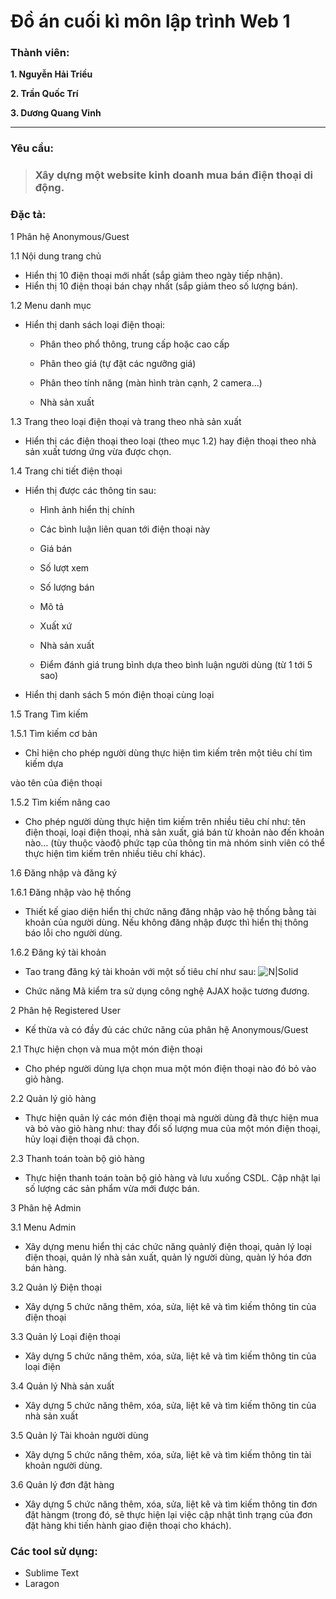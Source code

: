 # Đồ án cuối kì môn lập trình Web 1

### Thành viên:

**1. Nguyễn Hải Triều**

**2. Trần Quốc Trí**

**3. Dương Quang Vinh**

***

### Yêu cầu:

> ### Xây dựng một website kinh doanh mua bán điện thoại di động.

### Đặc tả:
1 Phân hệ Anonymous/Guest

1.1 Nội dung trang chủ

- Hiển thị 10 điện thoại mới nhất (sắp giảm theo ngày tiếp nhận).
- Hiển thị 10 điện thoại bán chạy nhất (sắp giảm theo số lượng bán).

1.2 Menu danh mục

- Hiển thị danh sách loại điện thoại:
  + Phân theo phổ thông, trung cấp hoặc cao cấp

  + Phân theo giá (tự đặt các ngưỡng giá)

  + Phân theo tính năng (màn hình tràn cạnh, 2 camera…)

  + Nhà sản xuất


1.3 Trang theo loại điện thoại và trang theo nhà sản xuất

- Hiển thị các điện thoại theo loại (theo mục 1.2) hay điện thoại theo nhà sản xuất tương ứng vừa được chọn.

1.4 Trang chi tiết điện thoại

- Hiển thị được các thông tin sau:

    +  Hình ảnh hiển thị chính

    +  Các bình luận liên quan tới điện thoại này

    +  Giá bán

    +  Số lượt xem

    +  Số lượng bán

    +  Mô tả

    +  Xuất xứ

    +  Nhà sản xuất

    +  Điểm đánh giá trung bình dựa theo bình luận người dùng (từ 1 tới 5 sao)

- Hiển thị danh sách 5 món điện thoại cùng loại

1.5 Trang Tìm kiếm

1.5.1 Tìm kiếm cơ bản

- Chỉ hiện cho phép người dùng thực hiện tìm kiếm trên một tiêu chí tìm kiếm dựa

vào tên của điện thoại

1.5.2 Tìm kiếm nâng cao

- Cho phép người dùng thực hiện tìm kiếm trên nhiều tiêu chí như: tên điện thoại, loại điện thoại, nhà sản xuất, giá bán từ khoản nào đến khoản nào… (tùy thuộc vàođộ phức tạp của thông tin mà nhóm sinh viên có thể thực hiện tìm kiếm trên nhiều tiêu chí khác).

1.6 Đăng nhập và đăng ký

1.6.1 Đăng nhập vào hệ thống

- Thiết kế giao diện hiển thị chức năng đăng nhập vào hệ thống bằng tài khoản của người dùng. Nếu không đăng nhập được thì hiển thị thông báo lỗi cho người dùng.

1.6.2 Đăng ký tài khoản

- Tao trang đăng ký tài khoản với một số tiêu chí như sau: 
![N|Solid](https://i.imgur.com/pwuR4JN.png)

- Chức năng Mã kiểm tra sử dụng công nghệ AJAX hoặc tương đương.

2 Phân hệ Registered User

- Kế thừa và có đầy đủ các chức năng của phân hệ Anonymous/Guest

2.1 Thực hiện chọn và mua một món điện thoại

- Cho phép người dùng lựa chọn mua một món điện thoại nào đó bỏ vào giỏ hàng.

2.2 Quản lý giỏ hàng

- Thực hiện quản lý các món điện thoại mà người dùng đã thực hiện mua và bỏ vào giỏ hàng như: thay đổi số lượng mua của một món điện thoại, hủy loại điện thoại đã chọn.

2.3 Thanh toán toàn bộ giỏ hàng

- Thực hiện thanh toán toàn bộ giỏ hàng và lưu xuống CSDL. Cập nhật lại số lượng các sản phẩm vừa mới được bán.

3 Phân hệ Admin

3.1 Menu Admin

- Xây dựng menu hiển thị các chức năng quảnlý điện thoại, quản lý loại điện thoại, quản lý nhà sản xuất, quản lý người dùng, quản lý hóa đơn bán hàng.

3.2 Quản lý Điện thoại

- Xây dựng 5 chức năng thêm, xóa, sửa, liệt kê và tìm kiếm thông tin của điện thoại

3.3 Quản lý Loại điện thoại

- Xây dựng 5 chức năng thêm, xóa, sửa, liệt kê và tìm kiếm thông tin của loại điện 

3.4 Quản lý Nhà sản xuất

- Xây dựng 5 chức năng thêm, xóa, sửa, liệt kê và tìm kiếm thông tin của nhà sản xuất

3.5 Quản lý Tài khoản người dùng

- Xây dựng 5 chức năng thêm, xóa, sửa, liệt kê và tìm kiếm thông tin tài khoản người dùng.

3.6 Quản lý đơn đặt hàng

- Xây dựng 5 chức năng thêm, xóa, sửa, liệt kê và tìm kiếm thông tin đơn đặt hàngm (trong đó, sẽ thực hiện lại việc cập nhật tình trạng của đơn đặt hàng khi tiến hành giao điện thoại cho khách).


### Các tool sử dụng:
+ Sublime Text
+ Laragon
